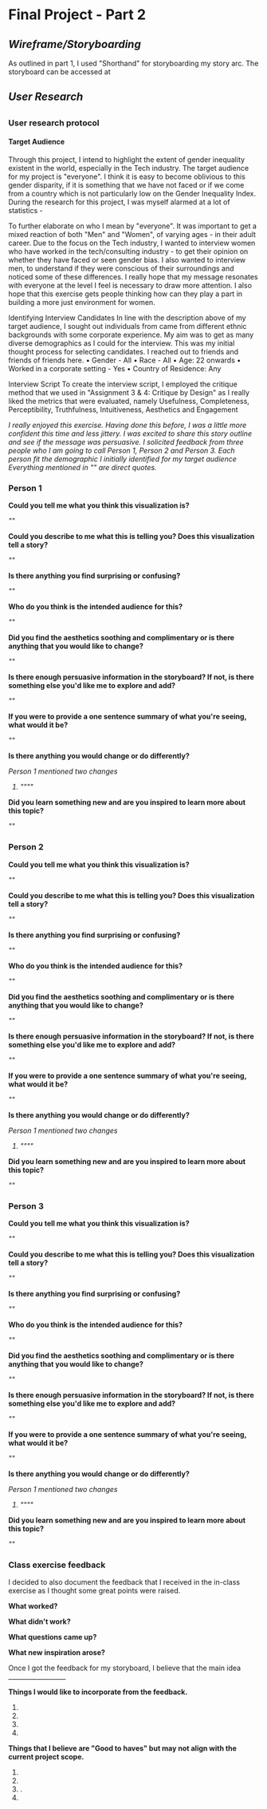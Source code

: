 <h1>Final Project - Part 2</h1>

<h2><i>Wireframe/Storyboarding</i></h2>

As outlined in part 1, I used "Shorthand" for storyboarding my story arc. The storyboard can be accessed at 

<h2><i>User Research</i><h2>

<h3>User research protocol</h3>
  
<h4>Target Audience</h4>
Through this project, I intend to highlight the extent of gender inequality existent in the world,  especially in the Tech industry. The target audience for my project is     "everyone". I think it is easy to become oblivious to this gender disparity, if it is something that we have not faced or if we come from a country which is not particularly low on the Gender Inequality Index. During the research for this project, I was myself alarmed at a lot of statistics - 
    
To further elaborate on who I mean by "everyone". It was important to get a mixed reaction of both "Men" and "Women", of varying ages - in their adult career. 
Due to the focus on the Tech industry, I wanted to interview women who have worked in the tech/consulting industry - to get their opinion on whether they have faced or seen gender bias. I also wanted to interview men, to understand if they were conscious of their surroundings and noticed some of these differences. I really hope that my message resonates with everyone at the level I feel is necessary to draw more attention. I also hope that this exercise gets people thinking how can they play a part in building a more just environment for women. 
  
  
Identifying Interview Candidates
In line with the description above of my target audience, I sought out individuals from came from different ethnic backgrounds with some corporate experience. My aim was to get as many diverse demographics as I could for the interview. This was my initial thought process for selecting candidates. I reached out to friends and friends of friends here.
	• Gender - All
	• Race - All
	• Age: 22 onwards
	• Worked in a corporate setting - Yes
	• Country of Residence: Any

Interview Script
To create the interview script, I employed the critique method that we used in "Assignment 3 & 4: Critique by Design" as I really liked the metrics that were evaluated, namely Usefulness, Completeness, Perceptibility, Truthfulness, Intuitiveness, Aesthetics and Engagement

<p><i> I really enjoyed this exercise. Having done this before, I was a little more confident this time and less jittery. I was excited to share this story outline and see if the message was persuasive. I solicited feedback from three people who I am going to call Person 1, Person 2 and Person 3. Each person fit the demographic I initially identified for my target audience Everything mentioned in "" are direct quotes. </i></p>
 
<h3><b> Person 1</b></h3>
<p><b> Could you tell me what you think this visualization is?</b></p>
<p><i>""</i></p>

<p><b> Could you describe to me what this is telling you? Does this visualization tell a story?</b></p>
<p><i>""</i></p>

<p><b> Is there anything you find surprising or confusing?</b></p>
<p><i>""</i></p>

<p><b>Who do you think is the intended audience for this?</b></p>
<p><i>""</i></p>

<p><b>Did you find the aesthetics soothing and complimentary or is there anything that you would like to change?</b></p>
<p><i>""</i></p>

<p><b>Is there enough persuasive information in the storyboard? If not, is there something else you'd like me to explore and add?</b></p>
<p><i>""</i></p>

<p><b>If you were to provide a one sentence summary of what you're seeing, what would it be?</b></p>
<p><i>""</i></p>

<p><b>Is there anything you would change or do differently?</b></p>
<p><i>Person 1 mentioned two changes
  <ol type="1">
  <li>""</l
  <li>""</li>
</ol></i></p>

<p><b>Did you learn something new and are you inspired to learn more about this topic?</b></p>
<p><i>""</i></p>

<h3><b> Person 2</b></h3>
<p><b> Could you tell me what you think this visualization is?</b></p>
<p><i>""</i></p>

<p><b> Could you describe to me what this is telling you? Does this visualization tell a story?</b></p>
<p><i>""</i></p>

<p><b> Is there anything you find surprising or confusing?</b></p>
<p><i>""</i></p>

<p><b>Who do you think is the intended audience for this?</b></p>
<p><i>""</i></p>

<p><b>Did you find the aesthetics soothing and complimentary or is there anything that you would like to change?</b></p>
<p><i>""</i></p>

<p><b>Is there enough persuasive information in the storyboard? If not, is there something else you'd like me to explore and add?</b></p>
<p><i>""</i></p>

<p><b>If you were to provide a one sentence summary of what you're seeing, what would it be?</b></p>
<p><i>""</i></p>

<p><b>Is there anything you would change or do differently?</b></p>
<p><i>Person 1 mentioned two changes
  <ol type="1">
  <li>""</l
  <li>""</li>
</ol></i></p>

<p><b>Did you learn something new and are you inspired to learn more about this topic?</b></p>
<p><i>""</i></p>


<h3><b> Person 3</b></h3>
<p><b> Could you tell me what you think this visualization is?</b></p>
<p><i>""</i></p>

<p><b> Could you describe to me what this is telling you? Does this visualization tell a story?</b></p>
<p><i>""</i></p>

<p><b> Is there anything you find surprising or confusing?</b></p>
<p><i>""</i></p>

<p><b>Who do you think is the intended audience for this?</b></p>
<p><i>""</i></p>

<p><b>Did you find the aesthetics soothing and complimentary or is there anything that you would like to change?</b></p>
<p><i>""</i></p>

<p><b>Is there enough persuasive information in the storyboard? If not, is there something else you'd like me to explore and add?</b></p>
<p><i>""</i></p>

<p><b>If you were to provide a one sentence summary of what you're seeing, what would it be?</b></p>
<p><i>""</i></p>

<p><b>Is there anything you would change or do differently?</b></p>
<p><i>Person 1 mentioned two changes
  <ol type="1">
  <li>""</l
  <li>""</li>
</ol></i></p>

<p><b>Did you learn something new and are you inspired to learn more about this topic?</b></p>
<p><i>""</i></p>

<h3><b> Class exercise feedback</b></h3>
<p>I decided to also document the feedback that I received in the in-class exercise as I thought some great points were raised. </p>

<b>What worked?</b>
<p><i>
</i></p>

<b>What didn't work?</b>
<p><i>
</i></p>

<b>What questions came up?</b>
<p><i></i></p>

<b>What new inspiration arose?</b>
<p><i></i></p>

<p> Once I got the feedback for my storyboard, I believe that the main idea __________________ </p>

<p><b>Things I would like to incorporate from the feedback. </b>
   <ol type="1">
     <li></li>
     <li> </li>
     <li></li>
     <li></li> 
    </ol>
</p>

<p><b>Things that I believe are "Good to haves" but may not align with the current project scope. </b>
   <ol type="1">
     <li> </li>
     <li> </li>
     <li>.</li>
     <li></li> 
    </ol>
</p>

